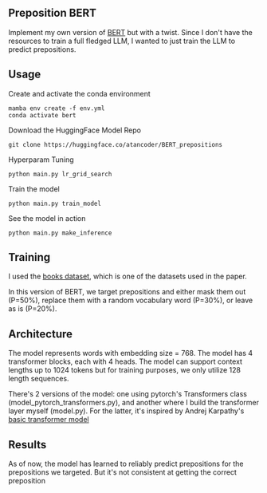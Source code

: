 ## Preposition BERT

Implement my own version of [BERT]([url](https://aclanthology.org/N19-1423.pdf)https://aclanthology.org/N19-1423.pdf) but with a twist. Since I don't have 
the resources to train a full fledged LLM, I wanted to just train the LLM to predict prepositions. 

## Usage
Create and activate the conda environment
```
mamba env create -f env.yml
conda activate bert
```

Download the HuggingFace Model Repo
```
git clone https://huggingface.co/atancoder/BERT_prepositions
```

Hyperparam Tuning
```
python main.py lr_grid_search
```

Train the model
```
python main.py train_model
```

See the model in action
```
python main.py make_inference
```

## Training
I used the [books dataset]([url](https://huggingface.co/datasets/bookcorpus)), which is one of the datasets used in the paper. 

In this version of BERT, we target prepositions and either mask them out (P=50%), replace them with a random vocabulary word (P=30%), or leave as is (P=20%). 

## Architecture
The model represents words with embedding size = 768. The model has 4 transformer blocks, each with 4 heads. The model can support context lengths up to 1024 tokens but for training purposes, we only utilize 128 length sequences.

There's 2 versions of the model: one using pytorch's Transformers class (model_pytorch_transformers.py), and another where I build the transformer layer myself (model.py). For the latter, it's inspired by Andrej Karpathy's [basic transformer model](https://colab.research.google.com/drive/1JMLa53HDuA-i7ZBmqV7ZnA3c_fvtXnx-?usp=sharing)

## Results

As of now, the model has learned to reliably predict prepositions for the prepositions we targeted. But it's not consistent at getting the correct preposition
